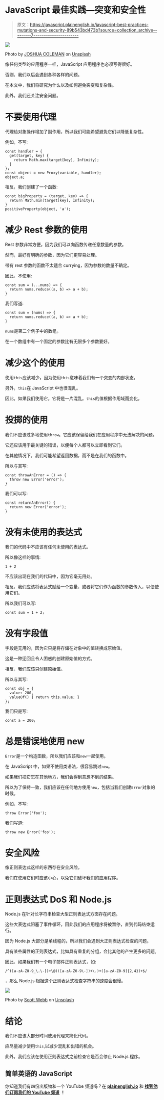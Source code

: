 # JavaScript 最佳实践—突变和安全性

> 原文：<https://javascript.plainenglish.io/javascript-best-practices-mutations-and-security-89b543bd473b?source=collection_archive---------7----------------------->

![](img/2608034a5f81e581141b4d774ec07e66.png)

Photo by [JOSHUA COLEMAN](https://unsplash.com/@joshstyle?utm_source=medium&utm_medium=referral) on [Unsplash](https://unsplash.com?utm_source=medium&utm_medium=referral)

像任何类型的应用程序一样，JavaScript 应用程序也必须写得很好。

否则，我们以后会遇到各种各样的问题。

在本文中，我们将研究为什么以及如何避免突变和复杂性。

此外，我们还关注安全问题。

# 不要使用代理

代理给对象操作增加了副作用，所以我们可能希望避免它们以降低复杂性。

例如，不写:

```
const handler = {
  get(target, key) {
    return Math.max(target[key], Infinity);
  }
};
const object = new Proxy(variable, handler);
object.a;
```

相反，我们创建了一个函数:

```
const bigProperty = (target, key) => {
  return Math.min(target[key], Infinity);
}
positiveProperty(object, 'a');
```

# 减少 Rest 参数的使用

Rest 参数非常方便，因为我们可以向函数传递任意数量的参数。

然而，最好有明确的参数，因为它们更容易处理。

带有 rest 参数的函数不太适合 currying，因为参数的数量不确定。

因此，不使用:

```
const sum = (...nums) => {
  return nums.reduce((a, b) => a + b);
}
```

我们写道:

```
const sum = (nums) => {
  return nums.reduce((a, b) => a + b);
}
```

`nums`是第二个例子中的数组。

在一个数组中有一个固定的参数比有无限多个参数要好。

# 减少这个的使用

使用`this`应该减少，因为使用`this`意味着我们有一个突变的内部状态。

另外，`this`在 JavaScript 中也很混乱。

因此，如果我们使用它，它将是一片混乱。`this`的值根据作用域而变化。

# 投掷的使用

我们不应该过多地使用`throw`。它应该保留给我们在应用程序中无法解决的问题。

它还应该用于最关键的错误，以便每个人都可以立即看到它们。

在其他情况下，我们可能希望返回数据，而不是在我们的函数中。

所以与其写:

```
const throwAnError = () => {
  throw new Error('error');
}
```

我们可以写:

```
const returnAnError() {
  return new Error('error');
}
```

# 没有未使用的表达式

我们的代码中不应该有任何未使用的表达式。

所以像这样的事情:

```
1 + 2
```

不应该出现在我们的代码中，因为它毫无用处。

相反，我们应该将表达式赋给一个变量，或者将它们作为函数的参数传入，以便使用它们。

所以我们可以写:

```
const sum = 1 + 2;
```

# 没有字段值

字段是无用的，因为它只是将存储在对象中的值转换成原始值。

这是一种迂回且令人困惑的创建原始值的方式。

相反，我们应该只创建原始值。

所以与其写:

```
const obj = {
  value: 200,
  valueOf() { return this.value; }
};
```

我们只是写:

```
const a = 200;
```

# 总是错误地使用 new

`Error`是一个构造函数，所以我们应该和`new`一起使用。

在 JavaScript 中，如果不使用类语法，很容易跳过`new`。

如果我们把它忘在其他地方，我们会得到意想不到的结果。

所以为了保持一致，我们应该在任何地方使用`new`，包括当我们创建`Error`对象的时候。

例如，不写:

```
throw Error('foo');
```

我们写道:

```
throw new Error('foo');
```

# 安全风险

像正则表达式这样的东西存在安全风险。

我们在使用它们时应该小心，以免它们破坏我们的应用程序。

# 正则表达式 DoS 和 Node.js

Node.js 在针对长字符串检查大型正则表达式方面存在问题。

这些大表达式阻塞了事件循环，因此我们的应用程序将被暂停，直到代码结束运行。

因为 Node.js 大部分是单线程的，所以我们会遇到大正则表达式检查的问题。

具有某些属性的正则表达式，比如具有重复的分组，会比其他的产生更多的问题。

因此，如果我们有一个电子邮件正则表达式，如:

```
/^([a-zA-Z0-9_\.\-])+\@(([a-zA-Z0-9\-])+\.)+([a-zA-Z0-9]{2,4})+$/
```

，那么 Node.js 根据这个正则表达式检查字符串的速度会很慢。

![](img/d3037e7dbd087c632201c1ce3a4005dc.png)

Photo by [Scott Webb](https://unsplash.com/@scottwebb?utm_source=medium&utm_medium=referral) on [Unsplash](https://unsplash.com?utm_source=medium&utm_medium=referral)

# 结论

我们不应该大部分时间使用代理来简化代码。

应尽量减少使用`this`,以减少混乱和出错的机会。

此外，我们应该在使用正则表达式之前检查它是否会停止 Node.js 程序。

## 简单英语的 JavaScript

你知道我们有四份出版物和一个 YouTube 频道吗？在 [**plainenglish.io**](https://plainenglish.io/) 和 [**找到他们订阅我们的 YouTube 频道**](https://www.youtube.com/channel/UCtipWUghju290NWcn8jhyAw) **！**